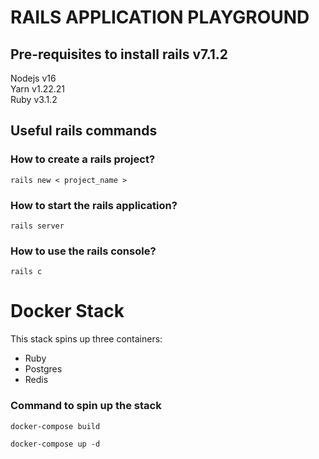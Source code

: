# RAILS APPLICATION PLAYGROUND

## Pre-requisites to install rails v7.1.2
Nodejs v16 \
Yarn v1.22.21 \
Ruby v3.1.2

## Useful rails commands
### How to create a rails project?
```
rails new < project_name >
```
### How to start the rails application?
```
rails server
```
### How to use the rails console?
```
rails c 
```

# Docker Stack
This stack spins up three containers:
- Ruby
- Postgres
- Redis

### Command to spin up the stack
```
docker-compose build
```
```
docker-compose up -d
```